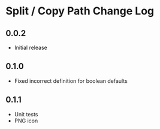 # Split / Copy Path Change Log

## 0.0.2
- Initial release

## 0.1.0
- Fixed incorrect definition for boolean defaults

## 0.1.1
- Unit tests
- PNG icon